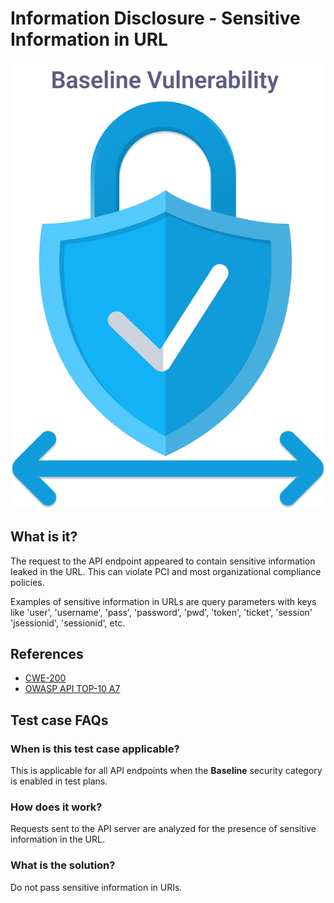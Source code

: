 
# Information Disclosure - Sensitive Information in URL
![Information Disclosure - Sensitive Information in URL](../assets/baseline/baseline-vuln.svg)

## What is it?
The request to the API endpoint appeared to contain sensitive information leaked in the URL. This can violate PCI and most organizational compliance policies. 

Examples of sensitive information in URLs are query parameters with keys like 'user', 'username', 'pass', 'password', 'pwd', 'token', 'ticket', 'session' 'jsessionid', 'sessionid', etc.

## References
- [CWE-200](https://cwe.mitre.org/data/definitions/200.html)
- [OWASP API TOP-10 A7](https://github.com/OWASP/API-Security/blob/master/2019/en/src/0xa7-security-misconfiguration.md)  


## Test case FAQs
### When is this test case applicable?
This is applicable for all API endpoints when the **Baseline** security category is enabled in test plans.

### How does it work?
Requests sent to the API server are analyzed for the presence of sensitive information in the URL.

### What is the solution?
Do not pass sensitive information in URIs.


